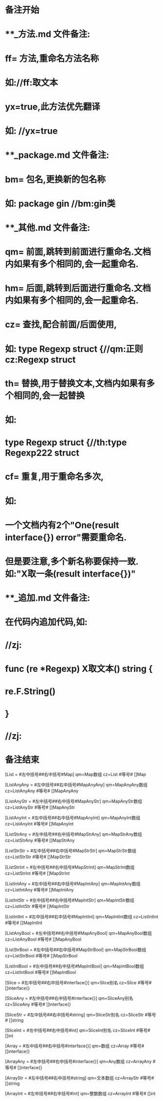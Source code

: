 # 备注开始
# **_方法.md 文件备注:
# ff= 方法,重命名方法名称
# 如://ff:取文本
#
# yx=true,此方法优先翻译
# 如: //yx=true


# **_package.md 文件备注:
# bm= 包名,更换新的包名称 
# 如: package gin //bm:gin类


# **_其他.md 文件备注:
# qm= 前面,跳转到前面进行重命名.文档内如果有多个相同的,会一起重命名.
# hm= 后面,跳转到后面进行重命名.文档内如果有多个相同的,会一起重命名.
# cz= 查找,配合前面/后面使用,
# 如: type Regexp struct {//qm:正则 cz:Regexp struct
#
# th= 替换,用于替换文本,文档内如果有多个相同的,会一起替换
# 如:
# type Regexp struct {//th:type Regexp222 struct
#
# cf= 重复,用于重命名多次,
# 如: 
# 一个文档内有2个"One(result interface{}) error"需要重命名.
# 但是要注意,多个新名称要保持一致. 如:"X取一条(result interface{})"


# **_追加.md 文件备注:
# 在代码内追加代码,如:
# //zj:
# func (re *Regexp) X取文本() string { 
#    re.F.String()
# }
# //zj:
# 备注结束

[List        = #左中括号##右中括号#Map]
qm=Map数组
cz=List #等号# []Map

[ListAnyAny  = #左中括号##右中括号#MapAnyAny]
qm=MapAnyAny数组
cz=ListAnyAny #等号# []MapAnyAny

[ListAnyStr  = #左中括号##右中括号#MapAnyStr]
qm=MapAnyStr数组
cz=ListAnyStr #等号# []MapAnyStr

[ListAnyInt  = #左中括号##右中括号#MapAnyInt]
qm=MapAnyInt数组
cz=ListAnyInt #等号# []MapAnyInt

[ListStrAny  = #左中括号##右中括号#MapStrAny]
qm=MapStrAny数组
cz=ListStrAny #等号# []MapStrAny

[ListStrStr  = #左中括号##右中括号#MapStrStr]
qm=MapStrStr数组
cz=ListStrStr #等号# []MapStrStr

[ListStrInt  = #左中括号##右中括号#MapStrInt]
qm=MapStrInt数组
cz=ListStrInt #等号# []MapStrInt

[ListIntAny  = #左中括号##右中括号#MapIntAny]
qm=MapIntAny数组
cz=ListIntAny #等号# []MapIntAny

[ListIntStr  = #左中括号##右中括号#MapIntStr]
qm=MapIntStr数组
cz=ListIntStr #等号# []MapIntStr

[ListIntInt  = #左中括号##右中括号#MapIntInt]
qm=MapIntInt数组
cz=ListIntInt #等号# []MapIntInt

[ListAnyBool = #左中括号##右中括号#MapAnyBool]
qm=MapAnyBool数组
cz=ListAnyBool #等号# []MapAnyBool

[ListStrBool = #左中括号##右中括号#MapStrBool]
qm=MapStrBool数组
cz=ListStrBool #等号# []MapStrBool

[ListIntBool = #左中括号##右中括号#MapIntBool]
qm=MapIntBool数组
cz=ListIntBool #等号# []MapIntBool

[Slice    = #左中括号##右中括号#interface{}]
qm=Slice别名
cz=Slice #等号# []interface{}

[SliceAny = #左中括号##右中括号#interface{}]
qm=SliceAny别名
cz=SliceAny #等号# []interface{}

[SliceStr = #左中括号##右中括号#string]
qm=SliceStr别名
cz=SliceStr #等号# []string

[SliceInt = #左中括号##右中括号#int]
qm=SliceInt别名
cz=SliceInt #等号# []int

[Array    = #左中括号##右中括号#interface{}]
qm=数组
cz=Array #等号# []interface{}

[ArrayAny = #左中括号##右中括号#interface{}]
qm=Any数组
cz=ArrayAny #等号# []interface{}

[ArrayStr = #左中括号##右中括号#string]
qm=文本数组
cz=ArrayStr #等号# []string

[ArrayInt = #左中括号##右中括号#int]
qm=整数数组
cz=ArrayInt #等号# []int
